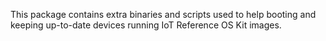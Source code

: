 This package contains extra binaries and scripts used to help booting
and keeping up-to-date devices running IoT Reference OS Kit images.
